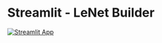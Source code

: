# Streamlit - LeNet Builder

[![Streamlit App](https://static.streamlit.io/badges/streamlit_badge_black_white.svg)](https://lenet-builder.streamlit.app/)
